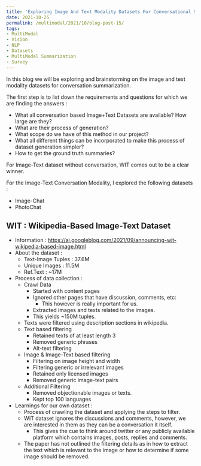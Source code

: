 ```yaml
---
title: 'Exploring Image And Text Modality Datasets For Conversational Summarization'
date: 2021-10-25
permalink: /multimodal/2021/10/blog-post-15/
tags:
- MultiModal
- Vision
- NLP
- Datasets
- MultiModal Summarization
- Survey
---
```


In this blog we will be exploring and brainstorming on the image and text modality datasets for conversation summarization.

The first step is to list down the requirements and questions for which we are finding the answers :
- What all conversation based Image+Text Datasets are available? How large are they?
- What are their process of generation?
- What scope do we have of this method in our project?
- What all different things can be incorporated to make this process of dataset generation simpler?
- How to get the ground truth summaries?

For Image-Text dataset without conversation, WIT comes out to be a clear winner.

For the Image-Text Conversation Modality, I explored the following datasets :
- Image-Chat
- PhotoChat

## WIT : Wikipedia-Based Image-Text Dataset
- Information : https://ai.googleblog.com/2021/09/announcing-wit-wikipedia-based-image.html
- About the dataset :
  - Text-Image Tuples : 37.6M
  - Unique Images : 11.5M
  - Ref.Text : ~17M
- Process of data collection :
  - Crawl Data
    - Started with content pages
    - Ignored other pages that have discussion, comments, etc:
      - This however is really important for us.
    - Extracted images and texts related to the images.
    - This yields ~150M tuples.
  - Texts were filtered using description sections in wikipedia.
  - Text based filtering 
    - Retained texts of at least length 3
    - Removed generic phrases
    - Alt-text filtering
  - Image & Image-Text based filtering
    - Filtering on image height and width
    - Filtering generic or irrelevant images
    - Retained only licensed images
    - Removed generic image-text pairs
  - Additional Filtering
    - Removed objectionable images or texts.
    - Kept top 100 languages
- Learnings for our own dataset :
  - Process of crawling the dataset and applying the steps to filter.
  - WIT dataset ignores the discussions and comments, however, we are interested in them as they can be a conversation it itself.
    - This gives the cue to think around twitter or any publicly available platform which contains images, posts, replies and comments.
  - The paper has not outlined the filtering details as in how to extract the text which is relevant to the image or how to determine if some image should be removed.



